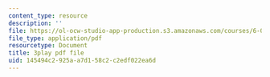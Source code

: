 ```yaml
---
content_type: resource
description: ''
file: https://ol-ocw-studio-app-production.s3.amazonaws.com/courses/6-004-computation-structures-spring-2017/145494c2925aa7d158c2c2edf022ea6d_Um6UH_PRJ4k.pdf
file_type: application/pdf
resourcetype: Document
title: 3play pdf file
uid: 145494c2-925a-a7d1-58c2-c2edf022ea6d
---
```

